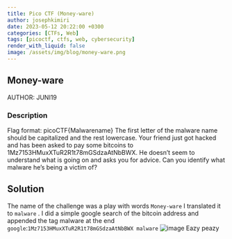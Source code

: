 ```yaml
---
title: Pico CTF (Money-ware)
author: josephkimiri
date: 2023-05-12 20:22:00 +0300
categories: [CTFs, Web]
tags: [picoctf, ctfs, web, cybersecurity]
render_with_liquid: false
image: /assets/img/blog/money-ware.png
---
```


## Money-ware

AUTHOR: JUNI19

### Description
Flag format: picoCTF{Malwarename}
The first letter of the malware name should be capitalized and the rest lowercase.
Your friend just got hacked and has been asked to pay some bitcoins to
1Mz7153HMuxXTuR2R1t78mGSdzaAtNbBWX. He doesn’t seem to understand what is going on and asks 
you for advice. Can you identify what malware he’s being a victim of?

## Solution
The name of the challenge was a play with words `Money-ware`  I translated it to `malware` .
I did a simple google search of the bitcoin address and appended the tag malware at the end
`google`:`1Mz7153HMuxXTuR2R1t78mGSdzaAtNbBWX malware`
![image](https://user-images.githubusercontent.com/98275198/237025626-77e4193c-2019-45d5-8070-6738eaa97f92.png)
Eazy peazy
